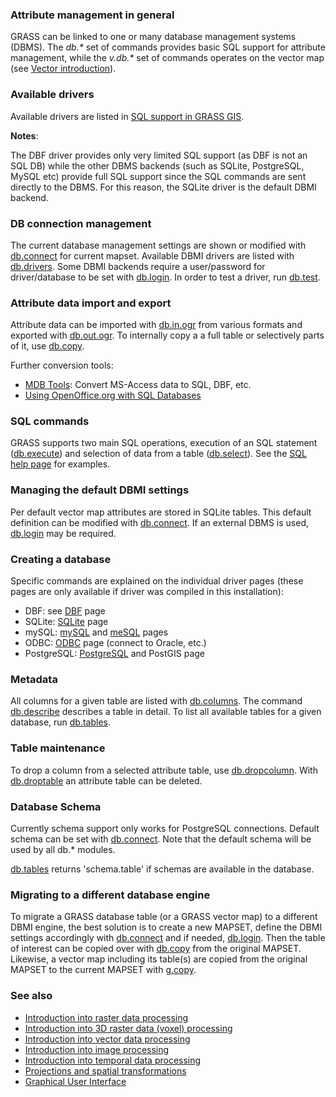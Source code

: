 

### Attribute management in general

GRASS can be linked to one or many database management systems (DBMS).
The *db.\** set of commands provides basic SQL support for
attribute management, while the *v.db.\** set of commands operates
on the vector map (see [Vector introduction](vectorintro.html)).

### Available drivers

Available drivers are listed in [SQL support in GRASS GIS](sql.html).

**Notes**:

The DBF driver provides only very limited SQL
support (as DBF is not an SQL DB) while the other DBMS backends (such
as SQLite, PostgreSQL, MySQL etc) provide full SQL support since the SQL
commands are sent directly to the DBMS. For this reason, the SQLite driver
is the default DBMI backend.

### DB connection management

The current database management settings are shown or modified with
[db.connect](db.connect.html) for current mapset. Available DBMI drivers
are listed with [db.drivers](db.drivers.html). Some DBMI backends
require a user/password for driver/database to be set with [db.login](db.login.html).
In order to test a driver, run [db.test](db.test.html).

### Attribute data import and export

Attribute data can be imported with [db.in.ogr](db.in.ogr.html) from
various formats and exported with [db.out.ogr](db.out.ogr.html). To internally
copy a a full table or selectively parts of it, use [db.copy](db.copy.html).

Further conversion tools:

* [MDB Tools](https://github.com/mdbtools/mdbtools): Convert MS-Access data to SQL, DBF, etc.
* [Using OpenOffice.org with SQL Databases](https://grasswiki.osgeo.org/wiki/Openoffice.org_with_SQL_Databases)


### SQL commands

GRASS supports two main SQL operations, execution of an SQL statement
([db.execute](db.execute.html)) and selection
of data from a table ([db.select](db.select.html)).
See the [SQL help page](sql.html) for examples.

### Managing the default DBMI settings

Per default vector map attributes are stored in SQLite tables. This default
definition can be modified with [db.connect](db.connect.html). If an
external DBMS is used, [db.login](db.login.html) may be required.

### Creating a database

Specific commands are explained on the individual driver pages (these
pages are only available if driver was compiled in this installation):

* DBF: see [DBF](grass-dbf.html) page
* SQLite: [SQLite](grass-sqlite.html) page
* mySQL: [mySQL](grass-mysql.html) and [meSQL](grass-mesql.html) pages
* ODBC: [ODBC](grass-odbc.html) page (connect to Oracle, etc.)
* PostgreSQL: [PostgreSQL](grass-pg.html) and PostGIS page


### Metadata

All columns for a given table are listed with [db.columns](db.columns.html).
The command [db.describe](db.describe.html) describes a table in detail. To
list all available tables for a given database, run [db.tables](db.tables.html).

### Table maintenance

To drop a column from a selected attribute table, use [db.dropcolumn](db.dropcolumn.html).
With [db.droptable](db.droptable.html) an attribute table can be deleted.

### Database Schema

Currently schema support only works for PostgreSQL connections. Default schema
can be set with [db.connect](db.connect.html). Note that the default
schema will be used by all db.\* modules.

[db.tables](db.tables.html) returns 'schema.table' if schemas are
available in the database.

### Migrating to a different database engine

To migrate a GRASS database table (or a GRASS vector map) to a different DBMI engine,
the best solution is to create a new MAPSET, define the DBMI settings accordingly
with [db.connect](db.connect.html) and if needed, [db.login](db.login.html).
Then the table of interest can be copied over with [db.copy](db.copy.html) from
the original MAPSET. Likewise, a vector map including its table(s) are copied from
the original MAPSET to the current MAPSET with [g.copy](g.copy.html).

### See also

* [Introduction into raster data processing](rasterintro.html)
* [Introduction into 3D raster data (voxel) processing](raster3dintro.html)
* [Introduction into vector data processing](vectorintro.html)
* [Introduction into image processing](imageryintro.html)
* [Introduction into temporal data processing](temporalintro.html)
* [Projections and spatial transformations](projectionintro.html)
* [Graphical User Interface](wxguiintro.html)
